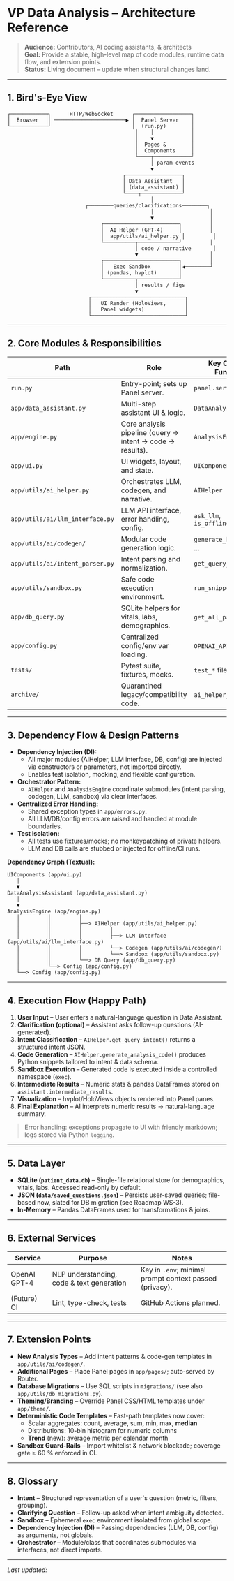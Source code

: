 # VP Data Analysis – Architecture Reference

> **Audience:** Contributors, AI coding assistants, & architects  
> **Goal:** Provide a stable, high-level map of code modules, runtime data flow, and extension points.  
> **Status:** Living document – update when structural changes land.

---
## 1. Bird's-Eye View
```
┌────────────┐      HTTP/WebSocket      ┌──────────────────┐
│  Browser   │ ───────────────────────▶ │  Panel Server    │
└────────────┘                          │  (run.py)        │
                                         │    │            │
                                         │    ▼            │
                                         │  Pages &        │
                                         │  Components     │
                                         └────┬────────────┘
                                              │ param events
                                              ▼
                                     ┌──────────────────┐
                                     │ Data Assistant   │
                                     │ (data_assistant) │
                                     └────┬─────────────┘
                                              │
                         ┌────────queries/clarifications────────┐
                                              │                  │
                                              ▼                  │
                              ┌────────────────────────┐         │
                              │  AI Helper (GPT-4)     │         │
                              │  app/utils/ai_helper.py │         │
                              └──────────┬─────────────┘         │
                                         │ code / narrative       │
                                         ▼                       │
                              ┌────────────────────────┐         │
                              │   Exec Sandbox         │◀────────┘
                              │ (pandas, hvplot)       │
                              └──────────┬─────────────┘
                                         │ results / figs
                                         ▼
                          ┌──────────────────────────────┐
                          │   UI Render (HoloViews,      │
                          │   Panel widgets)             │
                          └──────────────────────────────┘
```

---
## 2. Core Modules & Responsibilities
| Path | Role | Key Classes / Functions |
|------|------|-------------------------|
| `run.py` | Entry-point; sets up Panel server. | `panel.serve(...)` |
| `app/data_assistant.py` | Multi-step assistant UI & logic. | `DataAnalysisAssistant` |
| `app/engine.py` | Core analysis pipeline (query → intent → code → results). | `AnalysisEngine` |
| `app/ui.py` | UI widgets, layout, and state. | `UIComponents` |
| `app/utils/ai_helper.py` | Orchestrates LLM, codegen, and narrative. | `AIHelper` |
| `app/utils/ai/llm_interface.py` | LLM API interface, error handling, config. | `ask_llm`, `is_offline_mode` |
| `app/utils/ai/codegen/` | Modular code generation logic. | `generate_basic_code`, ... |
| `app/utils/ai/intent_parser.py` | Intent parsing and normalization. | `get_query_intent` |
| `app/utils/sandbox.py` | Safe code execution environment. | `run_snippet` |
| `app/db_query.py` | SQLite helpers for vitals, labs, demographics. | `get_all_patients()`, ... |
| `app/config.py` | Centralized config/env var loading. | `OPENAI_API_KEY`, ... |
| `tests/` | Pytest suite, fixtures, mocks. | `test_*` files |
| `archive/` | Quarantined legacy/compatibility code. | `ai_helper_old.py`, ... |

---
## 3. Dependency Flow & Design Patterns

- **Dependency Injection (DI):**
  - All major modules (AIHelper, LLM interface, DB, config) are injected via constructors or parameters, not imported directly.
  - Enables test isolation, mocking, and flexible configuration.
- **Orchestrator Pattern:**
  - `AIHelper` and `AnalysisEngine` coordinate submodules (intent parsing, codegen, LLM, sandbox) via clear interfaces.
- **Centralized Error Handling:**
  - Shared exception types in `app/errors.py`.
  - All LLM/DB/config errors are raised and handled at module boundaries.
- **Test Isolation:**
  - All tests use fixtures/mocks; no monkeypatching of private helpers.
  - LLM and DB calls are stubbed or injected for offline/CI runs.

**Dependency Graph (Textual):**
```
UIComponents (app/ui.py)
   │
   ▼
DataAnalysisAssistant (app/data_assistant.py)
   │
   ▼
AnalysisEngine (app/engine.py)
   │         │         │
   │         │         ├──> AIHelper (app/utils/ai_helper.py)
   │         │         │         │
   │         │         │         ├──> LLM Interface (app/utils/ai/llm_interface.py)
   │         │         │         └──> Codegen (app/utils/ai/codegen/)
   │         │         │         └──> Sandbox (app/utils/sandbox.py)
   │         │         └──> DB Query (app/db_query.py)
   │         └──> Config (app/config.py)
   └──> Config (app/config.py)
```

---
## 4. Execution Flow (Happy Path)
1. **User Input** – User enters a natural-language question in Data Assistant.
2. **Clarification (optional)** – Assistant asks follow-up questions (AI-generated).
3. **Intent Classification** – `AIHelper.get_query_intent()` returns a structured intent JSON.
4. **Code Generation** – `AIHelper.generate_analysis_code()` produces Python snippets tailored to intent & data schema.
5. **Sandbox Execution** – Generated code is executed inside a controlled namespace (`exec`).
6. **Intermediate Results** – Numeric stats & pandas DataFrames stored on `assistant.intermediate_results`.
7. **Visualization** – hvplot/HoloViews objects rendered into Panel panes.
8. **Final Explanation** – AI interprets numeric results → natural-language summary.

> Error handling: exceptions propagate to UI with friendly markdown; logs stored via Python `logging`.

---
## 5. Data Layer
* **SQLite (`patient_data.db`)** – Single-file relational store for demographics, vitals, labs. Accessed read-only by default.
* **JSON (`data/saved_questions.json`)** – Persists user-saved queries; file-based now, slated for DB migration (see Roadmap WS-3).
* **In-Memory** – Pandas DataFrames used for transformations & joins.

---
## 6. External Services
| Service | Purpose | Notes |
|---------|---------|-------|
| OpenAI GPT-4 | NLP understanding, code & text generation | Key in `.env`; minimal prompt context passed (privacy). |
| (Future) CI | Lint, type-check, tests | GitHub Actions planned. |

---
## 7. Extension Points
* **New Analysis Types** – Add intent patterns & code-gen templates in `app/utils/ai/codegen/`.
* **Additional Pages** – Place Panel pages in `app/pages/`; auto-served by Router.
* **Database Migrations** – Use SQL scripts in `migrations/` (see also `app/utils/db_migrations.py`).
* **Theming/Branding** – Override Panel CSS/HTML templates under `app/theme/`.
* **Deterministic Code Templates** – Fast-path templates now cover:
  * Scalar aggregates: count, average, sum, min, max, **median**
  * Distributions: 10-bin histogram for numeric columns
  * **Trend** (new): average metric per calendar month
* **Sandbox Guard-Rails** – Import whitelist & network blockade; coverage gate ≥ 60 % enforced in CI.

---
## 8. Glossary
* **Intent** – Structured representation of a user's question (metric, filters, grouping).
* **Clarifying Question** – Follow-up asked when intent ambiguity detected.
* **Sandbox** – Ephemeral `exec` environment isolated from global scope.
* **Dependency Injection (DI)** – Passing dependencies (LLM, DB, config) as arguments, not globals.
* **Orchestrator** – Module/class that coordinates submodules via interfaces, not direct imports.

---
_Last updated: <!-- AI/maintainer: timestamp on save -->_ 